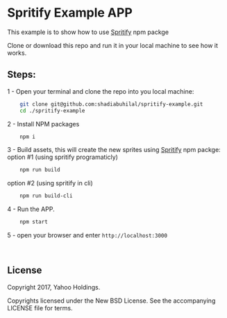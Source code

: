 # Spritify Example APP

This example is to show how to use [Spritify][spritify-url] npm packge

Clone or download this repo and run it in your local machine to see how it works.

## Steps:
1 - Open your terminal and clone the repo into you local machine:
```bash
    git clone git@github.com:shadiabuhilal/spritify-example.git
    cd ./spritify-example
```
2 - Install NPM packages
```bash
    npm i
```
3 - Build assets, this will create the new sprites using [Spritify][spritify-url] npm packge:
option #1 (using spritify programaticly)
```bash
    npm run build
```
option #2 (using spritify in cli)
```bash
    npm run build-cli
```
4 - Run the APP.
```bash
    npm start
```
5 - open your browser and enter `http://localhost:3000` 

<br />

## License

Copyright 2017, Yahoo Holdings.

Copyrights licensed under the New BSD License. See the accompanying LICENSE file for terms.

[spritify-url]: https://www.npmjs.com/package/spritify
